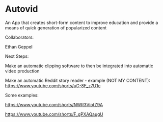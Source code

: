 # Autovid
An App that creates short-form content to improve education and provide a means of quick generation of popularized content

Collaborators:

Ethan Geppel

Next Steps:

Make an automatic clipping software to then be integrated into automatic video production

Make an automatic Reddit story reader - example (NOT MY CONTENT): https://www.youtube.com/shorts/uG-8F_z7U1c

Some examples:

https://www.youtube.com/shorts/NWR3ViotZ9A 

https://www.youtube.com/shorts/F_gPXAQaugU
